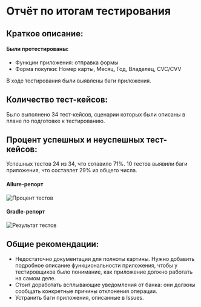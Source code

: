 # Отчёт по итогам тестирования

## Краткое описание:
#### Были протестированы: 
* Функции приложения: отправка формы
* Форма покупки: Номер карты, Месяц, Год, Владелец, CVC/CVV

В ходе тестирования были выявлены баги приложения.

## Количество тест-кейсов:
Было выполнено 34 тест-кейсов, сценарии которых были описаны в плане по подготовке к тестированию.

## Процент успешных и неуспешных тест-кейсов:
Успешных тестов 24 из 34, что сотавило 71%. 10 тестов выявили баги приложения, что составлет 29% из общего числа.

#### Allure-репорт
![Процент тестов](https://github.com/BOYKO-QA-60/QA-60_Diplom_BSS/assets/127764324/b7dd653f-7839-4b0b-90c1-d86bf6fdf184)

#### Gradle-репорт 

![Результат тестов](https://github.com/BOYKO-QA-60/QA-60_Diplom_BSS/assets/127764324/634ae8d5-e8b2-4f84-bbd7-2de74d6863dc)


## Общие рекомендации:
* Недостаточно документации для полноты картины. Нужно добавить подробное описание функциональности приложения, чтобы у тестировщиков было понимание, как приложение должно работать на самом деле.
* Стоит доработать всплывающие уведомления от банка: они должны сообщать конкретные причины отклонения операции.
* Устранить баги приложения, описанные в Issues.
